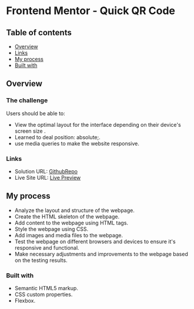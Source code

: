 # Frontend Mentor - Quick QR Code

## Table of contents
  - [Overview](#overview)
  - [Links](#links)
  - [My process](#my-process)
  - [Built with](#built-with)

## Overview

### The challenge

Users should be able to:

- View the optimal layout for the interface depending on their device's screen size .
- Learned to deal position: absolute;.
- use media queries to make the website responsive.

### Links

- Solution URL: [GithubRepo](https://github.com/Schismond/quick-qr-code/)
- Live Site URL: [Live Preview](https://schismond.github.io/quick-qr-code/)

## My process

- Analyze the layout and structure of the webpage.
- Create the HTML skeleton of the webpage.
- Add content to the webpage using HTML tags.
- Style the webpage using CSS.
- Add images and media files to the webpage.
- Test the webpage on different browsers and devices to ensure it's responsive and functional.
- Make necessary adjustments and improvements to the webpage based on the testing results.

### Built with

- Semantic HTML5 markup.
- CSS custom properties.
- Flexbox.
